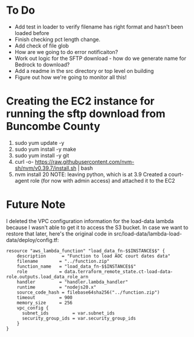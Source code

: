 # To Do
- Add test in loader to verify filename has right format and hasn't been loaded before
- Finish checking pct length change.
- Add check of file glob
- How are we going to do error notificaiton?
- Work out logic for the SFTP download - how do we generate name for Bedrock to download?
- Add a readme in the src directory or top level on building
- Figure out how we're going to monitor all this!


# Creating the EC2 instance for running the sftp download from Buncombe County

1. sudo yum update -y
2. sudo yum install -y make
3. sudo yum install -y git
4. curl -o- https://raw.githubusercontent.com/nvm-sh/nvm/v0.39.7/install.sh | bash
5. nvm install 20
NOTE: leaving python, which is at 3.9
Created a court-agent role (for now with admin access) and attached it to the EC2

# Future Note
I deleted the VPC configuration information for the load-data lambda because I wasn't able to get it to access the S3 bucket. In case we want to restore that later, here's the original code in src/load-data/lambda-load-data/deploy/config.tf:
```
resource "aws_lambda_function" "load_data_fn-$$INSTANCE$$" {
    description      = "Function to load AOC court dates data" 
    filename        = "../function.zip"
    function_name   = "load_data_fn-$$INSTANCE$$"
    role            = data.terraform_remote_state.ct-load-data-role.outputs.load_data_role_arn
    handler         = "handler.lambda_handler"
    runtime         = "nodejs20.x"
    source_code_hash = filebase64sha256("../function.zip")
    timeout         = 900
    memory_size     = 256
    vpc_config {
      subnet_ids         = var.subnet_ids
      security_group_ids = var.security_group_ids
    }
}
```


